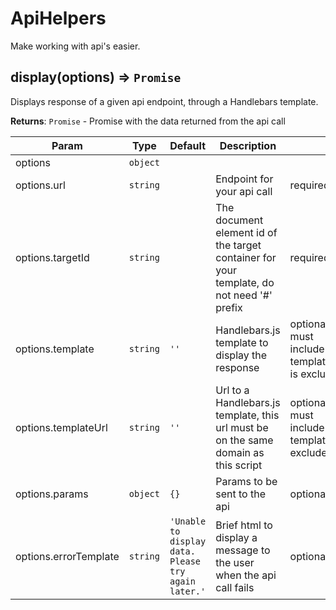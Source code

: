 # ApiHelpers

Make working with api's easier.

## display(options) ⇒ <code>Promise</code>
Displays response of a given api endpoint, through a Handlebars template.

**Returns**: <code>Promise</code> - Promise with the data returned from the api call

| Param                 | Type                | Default                                                                  | Description                                                                               |                                                    |
| --------------------- | ------------------- | ------------------------------------------------------------------------ | ----------------------------------------------------------------------------------------- | -------------------------------------------------- |
| options               | <code>object</code> |                                                                          |                                                                                           |                                                    |
| options.url           | <code>string</code> |                                                                          | Endpoint for your api call                                                                | required                                           |
| options.targetId      | <code>string</code> |                                                                          | The document element id of the target container for your template, do not need '#' prefix | required                                           |
| options.template      | <code>string</code> | <code>&#x27;&#x27;</code>                                                | Handlebars.js template to display the response                                            | optional - must include if templateUrl is excluded |
| options.templateUrl   | <code>string</code> | <code>&#x27;&#x27;</code>                                                | Url to a Handlebars.js template, this url must be on the same domain as this script       | optional - must include if template is excluded    |
| options.params        | <code>object</code> | <code>{}</code>                                                          | Params to be sent to the api                                                              | optional                                           |
| options.errorTemplate | <code>string</code> | <code>&#x27;Unable to display data. Please try again later.&#x27;</code> | Brief html to display a message to the user when the api call fails                       | optional                                           |